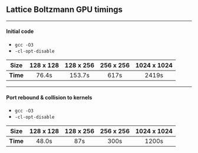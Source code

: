 ## Lattice Boltzmann GPU timings

***
#### __Initial code__

+ `gcc -O3`
+ `-cl-opt-disable`

| Size      | 128 x 128 | 128 x 256 | 256 x 256 | 1024 x 1024 |
| --------- |:---------:|:---------:|:---------:|:-----------:|
| **Time**  | 76.4s     | 153.7s    | 617s      | 2419s       |

***
#### __Port rebound & collision to kernels__

+ `gcc -O3`
+ `-cl-opt-disable`

| Size      | 128 x 128 | 128 x 256 | 256 x 256 | 1024 x 1024 |
| --------- |:---------:|:---------:|:---------:|:-----------:|
| **Time**  | 48.0s     | 87s       | 300s      | 1200s       |
